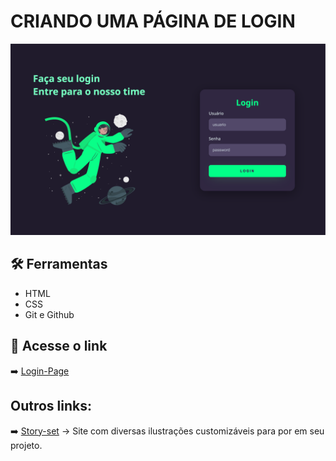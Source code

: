 # CRIANDO UMA PÁGINA DE LOGIN

![Print Resultado](./.github/print-screen.png)

## 🛠 Ferramentas 

- HTML
- CSS
- Git e Github

## 🔗 Acesse o link

➡️ [Login-Page](https://darley-raffael.github.io/login-page/)

## Outros links:

➡️ [Story-set](https://storyset.com/) -> Site com diversas ilustrações customizáveis para por em seu projeto.